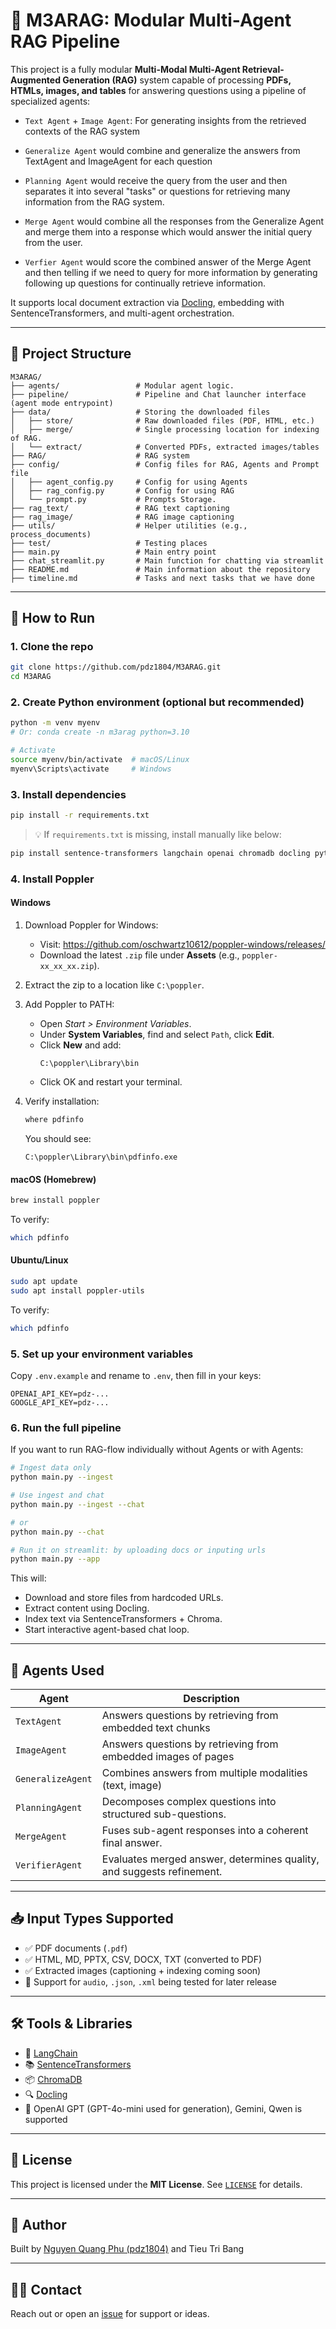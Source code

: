 
# 🤖 M3ARAG: Modular Multi-Agent RAG Pipeline

This project is a fully modular **Multi-Modal Multi-Agent Retrieval-Augmented Generation (RAG)** system capable of processing **PDFs, HTMLs, images, and tables** for answering questions using a pipeline of specialized agents:

- `Text Agent` + `Image Agent`: For generating insights from the retrieved contexts of the RAG system 

- `Generalize Agent` would combine and generalize the answers from TextAgent and ImageAgent for each question

- `Planning Agent` would receive the query from the user and then separates it into several "tasks" or questions for retrieving many information from the RAG system. 

- `Merge Agent` would combine all the responses from the Generalize Agent and merge them into a response which would answer the initial query from the user.

- `Verfier Agent` would score the combined answer of the Merge Agent and then telling if we need to query for more information by generating following up questions for continually retrieve information. 

It supports local document extraction via [Docling](https://github.com/ds4sd/docling), embedding with SentenceTransformers, and multi-agent orchestration.

---

## 📁 Project Structure

```
M3ARAG/
├── agents/                 # Modular agent logic.
├── pipeline/               # Pipeline and Chat launcher interface (agent mode entrypoint)
├── data/                   # Storing the downloaded files
│   ├── store/              # Raw downloaded files (PDF, HTML, etc.)
│   ├── merge/              # Single processing location for indexing of RAG.
│   └── extract/            # Converted PDFs, extracted images/tables
├── RAG/                    # RAG system
├── config/                 # Config files for RAG, Agents and Prompt file
│   ├── agent_config.py     # Config for using Agents
│   ├── rag_config.py       # Config for using RAG
│   └── prompt.py           # Prompts Storage.
├── rag_text/               # RAG text captioning
├── rag_image/              # RAG image captioning
├── utils/                  # Helper utilities (e.g., process_documents)
├── test/                   # Testing places
├── main.py                 # Main entry point
├── chat_streamlit.py       # Main function for chatting via streamlit
├── README.md               # Main information about the repository
├── timeline.md             # Tasks and next tasks that we have done
```

---

## 🚀 How to Run

### 1. Clone the repo

```bash
git clone https://github.com/pdz1804/M3ARAG.git
cd M3ARAG
```

### 2. Create Python environment (optional but recommended)

```bash
python -m venv myenv
# Or: conda create -n m3arag python=3.10

# Activate
source myenv/bin/activate  # macOS/Linux
myenv\Scripts\activate     # Windows
```

### 3. Install dependencies

```bash
pip install -r requirements.txt
```

> 💡 If `requirements.txt` is missing, install manually like below:

```bash
pip install sentence-transformers langchain openai chromadb docling python-dotenv
```

### 4. Install Poppler

#### Windows

1. Download Poppler for Windows:
   - Visit: https://github.com/oschwartz10612/poppler-windows/releases/
   - Download the latest `.zip` file under **Assets** (e.g., `poppler-xx_xx_xx.zip`).

2. Extract the zip to a location like `C:\poppler`.

3. Add Poppler to PATH:
   - Open *Start > Environment Variables*.
   - Under **System Variables**, find and select `Path`, click **Edit**.
   - Click **New** and add:
     ```
     C:\poppler\Library\bin
     ```
   - Click OK and restart your terminal.

4. Verify installation:
   ```bash
   where pdfinfo
   ```
   You should see:
   ```
   C:\poppler\Library\bin\pdfinfo.exe
   ```

#### macOS (Homebrew)

```bash
brew install poppler
```

To verify:
```bash
which pdfinfo
```

#### Ubuntu/Linux

```bash
sudo apt update
sudo apt install poppler-utils
```

To verify:
```bash
which pdfinfo
```

### 5. Set up your environment variables

Copy `.env.example` and rename to `.env`, then fill in your keys:

```env
OPENAI_API_KEY=pdz-...
GOOGLE_API_KEY=pdz-...
```

### 6. Run the full pipeline

If you want to run RAG-flow individually without Agents or with Agents:

```bash
# Ingest data only
python main.py --ingest

# Use ingest and chat 
python main.py --ingest --chat

# or
python main.py --chat

# Run it on streamlit: by uploading docs or inputing urls
python main.py --app
```

This will:
- Download and store files from hardcoded URLs.
- Extract content using Docling.
- Index text via SentenceTransformers + Chroma.
- Start interactive agent-based chat loop.

---

## 🧠 Agents Used

| Agent            | Description |
|------------------|-------------|
| `TextAgent`      | Answers questions by retrieving from embedded text chunks |
| `ImageAgent`      | Answers questions by retrieving from embedded images of pages |
| `GeneralizeAgent`| Combines answers from multiple modalities (text, image) |
| `PlanningAgent` |     Decomposes complex questions into structured sub-questions. |
| `MergeAgent` |        Fuses sub-agent responses into a coherent final answer. |
| `VerifierAgent` |    Evaluates merged answer, determines quality, and suggests refinement. |

---

## 📥 Input Types Supported

- ✅ PDF documents (`.pdf`)
- ✅ HTML, MD, PPTX, CSV, DOCX, TXT (converted to PDF)
- ✅ Extracted images (captioning + indexing coming soon)
- 🧪 Support for `audio`, `.json`, `.xml` being tested for later release

---

## 🛠 Tools & Libraries

- 🧱 [LangChain](https://www.langchain.com/)
- 📚 [SentenceTransformers](https://www.sbert.net/)
- 📦 [ChromaDB](https://www.trychroma.com/)
- 🔍 [Docling](https://github.com/ds4sd/docling)
- 🤖 OpenAI GPT (GPT-4o-mini used for generation), Gemini, Qwen is supported

---

## 📄 License

This project is licensed under the **MIT License**. See [`LICENSE`](./LICENSE) for details.

---

## 🧠 Author

Built by [Nguyen Quang Phu (pdz1804)](https://github.com/pdz1804) and Tieu Tri Bang 

---

## 🙋‍♂️ Contact

Reach out or open an [issue](https://github.com/pdz1804/M3ARAG/issues) for support or ideas.


